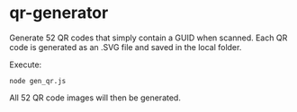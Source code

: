 qr-generator
============

Generate 52 QR codes that simply contain a GUID when scanned. Each QR code is generated as an .SVG file and saved in the local folder.

Execute:

```
node gen_qr.js
```

All 52 QR code images will then be generated.
